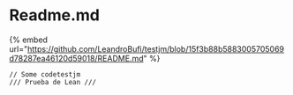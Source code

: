 # Readme.md

{% embed url="https://github.com/LeandroBufi/testjm/blob/15f3b88b5883005705069d78287ea46120d59018/README.md" %}

```
// Some codetestjm
/// Prueba de Lean ///
```
